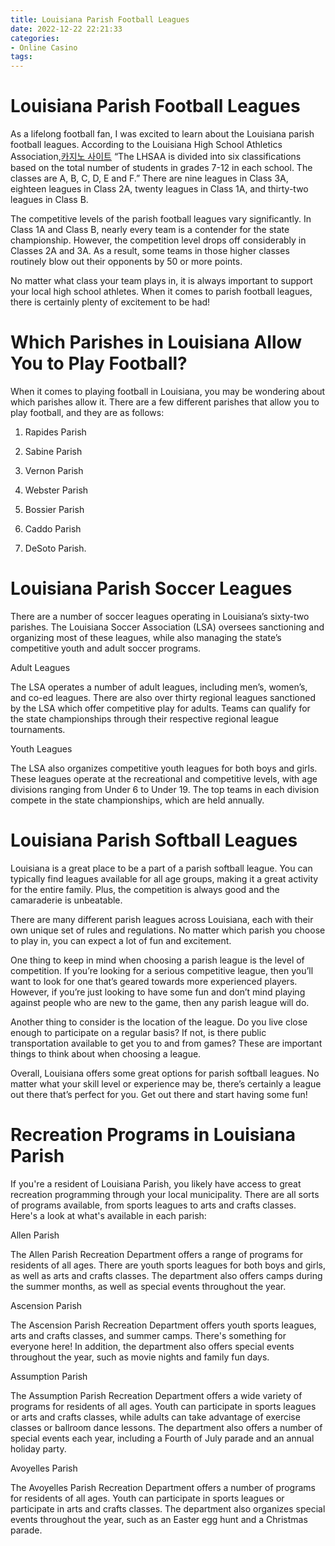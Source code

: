 ```yaml
---
title: Louisiana Parish Football Leagues
date: 2022-12-22 22:21:33
categories:
- Online Casino
tags:
---
```



#  Louisiana Parish Football Leagues

As a lifelong football fan, I was excited to learn about the Louisiana parish football leagues. According to the Louisiana High School Athletics Association,[카지노 사이트](https://choegocasino.com/) “The LHSAA is divided into six classifications based on the total number of students in grades 7-12 in each school. The classes are A, B, C, D, E and F.” There are nine leagues in Class 3A, eighteen leagues in Class 2A, twenty leagues in Class 1A, and thirty-two leagues in Class B.

The competitive levels of the parish football leagues vary significantly. In Class 1A and Class B, nearly every team is a contender for the state championship. However, the competition level drops off considerably in Classes 2A and 3A. As a result, some teams in those higher classes routinely blow out their opponents by 50 or more points.

No matter what class your team plays in, it is always important to support your local high school athletes. When it comes to parish football leagues, there is certainly plenty of excitement to be had!

#  Which Parishes in Louisiana Allow You to Play Football?

When it comes to playing football in Louisiana, you may be wondering about which parishes allow it. There are a few different parishes that allow you to play football, and they are as follows:

1) Rapides Parish

2) Sabine Parish

3) Vernon Parish

4) Webster Parish

5) Bossier Parish

6) Caddo Parish

7) DeSoto Parish.

#  Louisiana Parish Soccer Leagues

There are a number of soccer leagues operating in Louisiana’s sixty-two parishes. The Louisiana Soccer Association (LSA) oversees sanctioning and organizing most of these leagues, while also managing the state’s competitive youth and adult soccer programs.

Adult Leagues

The LSA operates a number of adult leagues, including men’s, women’s, and co-ed leagues. There are also over thirty regional leagues sanctioned by the LSA which offer competitive play for adults. Teams can qualify for the state championships through their respective regional league tournaments.

Youth Leagues

The LSA also organizes competitive youth leagues for both boys and girls. These leagues operate at the recreational and competitive levels, with age divisions ranging from Under 6 to Under 19. The top teams in each division compete in the state championships, which are held annually.

#  Louisiana Parish Softball Leagues

Louisiana is a great place to be a part of a parish softball league. You can typically find leagues available for all age groups, making it a great activity for the entire family. Plus, the competition is always good and the camaraderie is unbeatable.

There are many different parish leagues across Louisiana, each with their own unique set of rules and regulations. No matter which parish you choose to play in, you can expect a lot of fun and excitement.

One thing to keep in mind when choosing a parish league is the level of competition. If you’re looking for a serious competitive league, then you’ll want to look for one that’s geared towards more experienced players. However, if you’re just looking to have some fun and don’t mind playing against people who are new to the game, then any parish league will do.

Another thing to consider is the location of the league. Do you live close enough to participate on a regular basis? If not, is there public transportation available to get you to and from games? These are important things to think about when choosing a league.

Overall, Louisiana offers some great options for parish softball leagues. No matter what your skill level or experience may be, there’s certainly a league out there that’s perfect for you. Get out there and start having some fun!

#  Recreation Programs in Louisiana Parish

If you're a resident of Louisiana Parish, you likely have access to great recreation programming through your local municipality. There are all sorts of programs available, from sports leagues to arts and crafts classes. Here's a look at what's available in each parish:

Allen Parish

The Allen Parish Recreation Department offers a range of programs for residents of all ages. There are youth sports leagues for both boys and girls, as well as arts and crafts classes. The department also offers camps during the summer months, as well as special events throughout the year.

Ascension Parish

The Ascension Parish Recreation Department offers youth sports leagues, arts and crafts classes, and summer camps. There's something for everyone here! In addition, the department also offers special events throughout the year, such as movie nights and family fun days.

Assumption Parish

The Assumption Parish Recreation Department offers a wide variety of programs for residents of all ages. Youth can participate in sports leagues or arts and crafts classes, while adults can take advantage of exercise classes or ballroom dance lessons. The department also offers a number of special events each year, including a Fourth of July parade and an annual holiday party.

Avoyelles Parish

The Avoyelles Parish Recreation Department offers a number of programs for residents of all ages. Youth can participate in sports leagues or participate in arts and crafts classes. The department also organizes special events throughout the year, such as an Easter egg hunt and a Christmas parade.